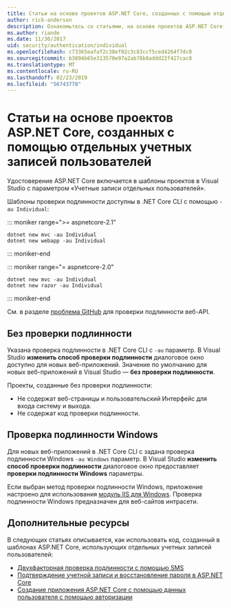 ```yaml
---
title: Статьи на основе проектов ASP.NET Core, созданных с помощью отдельных учетных записей пользователей
author: rick-anderson
description: Ознакомьтесь со статьями, на основе проектов ASP.NET Core, созданных с помощью отдельных учетных записей пользователей.
ms.author: riande
ms.date: 11/30/2017
uid: security/authentication/individual
ms.openlocfilehash: c73365eafaf2c38ef02c3c83ccf5ced4264f7dc0
ms.sourcegitcommit: b3894b65e313570e97a2ab78b8addd22f427cac8
ms.translationtype: MT
ms.contentlocale: ru-RU
ms.lasthandoff: 02/23/2019
ms.locfileid: "56743778"
---
```

# <a name="articles-based-on-aspnet-core-projects-created-with-individual-user-accounts"></a>Статьи на основе проектов ASP.NET Core, созданных с помощью отдельных учетных записей пользователей

Удостоверение ASP.NET Core включается в шаблоны проектов в Visual Studio с параметром «Учетные записи отдельных пользователей».

Шаблоны проверки подлинности доступны в .NET Core CLI с помощью `-au Individual`:

::: moniker range=">= aspnetcore-2.1"

```console
dotnet new mvc -au Individual
dotnet new webapp -au Individual
```

::: moniker-end

::: moniker range="= aspnetcore-2.0"

```console
dotnet new mvc -au Individual
dotnet new razor -au Individual
```

::: moniker-end

См. в разделе [проблема GitHub](https://github.com/aspnet/AspNetCore/issues/5833) для проверки подлинности веб-API.

<a name="no"></a>
## <a name="no-authentication"></a>Без проверки подлинности

Указана проверка подлинности в .NET Core CLI с `-au` параметр. В Visual Studio **изменить способ проверки подлинности** диалоговое окно доступно для новых веб-приложений. Значение по умолчанию для новых веб-приложений в Visual Studio — **без проверки подлинности**.

Проекты, созданные без проверки подлинности:

* Не содержат веб-страницы и пользовательский Интерфейс для входа систему и выхода.
* Не содержат код проверки подлинности.

<a name="win"></a>
## <a name="windows-authentication"></a>Проверка подлинности Windows

Для новых веб-приложений в .NET Core CLI с задана проверка подлинности Windows `-au Windows` параметр. В Visual Studio **изменить способ проверки подлинности** диалоговое окно предоставляет **проверки подлинности Windows** параметры.

Если выбран метод проверки подлинности Windows, приложение настроено для использования [модуль IIS для Windows](xref:host-and-deploy/iis/modules). Проверка подлинности Windows предназначен для веб-сайтов интрасети.

## <a name="additional-resources"></a>Дополнительные ресурсы

В следующих статьях описывается, как использовать код, созданный в шаблонах ASP.NET Core, использующих отдельных учетных записей пользователей:

* [Двухфакторная проверка подлинности с помощью SMS](xref:security/authentication/2fa)
* [Подтверждение учетной записи и восстановление пароля в ASP.NET Core](xref:security/authentication/accconfirm)
* [Создание приложения ASP.NET Core с помощью данных пользователя с помощью авторизации](xref:security/authorization/secure-data)
